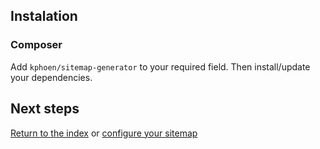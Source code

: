 ## Instalation

### Composer

Add `kphoen/sitemap-generator` to your required field. Then install/update your
dependencies.

## Next steps

[Return to the index](https://github.com/K-Phoen/KPhoenSitemapBundle/blob/master/Resources/doc/index.md) or [configure your sitemap](https://github.com/K-Phoen/KPhoenSitemapBundle/blob/master/Resources/doc/configuration.md)

